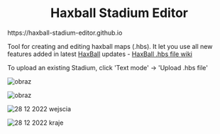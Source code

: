 <h1 id="title" align="center">Haxball Stadium Editor</h1>
https://haxball-stadium-editor.github.io  
  
Tool for creating and editing haxball maps (.hbs). It let you use all new features added in latest [HaxBall](https://www.haxball.com/play) updates - [HaxBall .hbs file wiki](https://github.com/haxball/haxball-issues/wiki/Stadium-(.hbs)-File)

To upload an existing Stadium, click 'Text mode' -> 'Upload .hbs file'  
  
![obraz](https://user-images.githubusercontent.com/63745771/161965199-9214a61c-bb47-495d-a4a8-ff26d294c398.png)
  
![obraz](https://user-images.githubusercontent.com/63745771/161965266-0189a302-e06e-4e96-81db-07b765257440.png)

![28 12 2022 wejscia](https://user-images.githubusercontent.com/103112562/209797895-ae61da29-5b95-439f-a458-2025a6f8b9e7.png)

![28 12 2022 kraje](https://user-images.githubusercontent.com/103112562/209797917-6d1e268f-bc3c-4d49-8034-28c8cad84e41.png)
